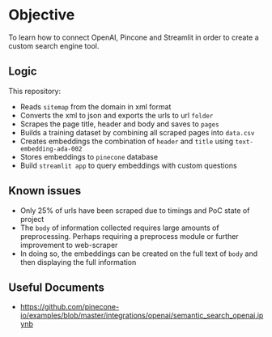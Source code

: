 # Objective
To learn how to connect OpenAI, Pincone and Streamlit in order to create a custom search engine tool.

## Logic

This repository:

- Reads `sitemap` from the domain in xml format
- Converts the xml to json and exports the urls to url `folder`
- Scrapes the page title, header and body and saves to `pages` 
- Builds a training dataset by combining all scraped pages into `data.csv`
- Creates embeddings the combination of `header` and `title` using `text-embedding-ada-002`
- Stores embeddings to `pinecone` database
- Build `streamlit app` to query embeddings with custom questions

## Known issues

- Only 25% of urls have been scraped due to timings and PoC state of project
- The `body` of information collected requires large amounts of preprocessing. Perhaps requiring a preprocess module or further improvement to web-scraper
- In doing so, the embeddings can be created on the full text of `body` and then displaying the full information

## Useful Documents

- https://github.com/pinecone-io/examples/blob/master/integrations/openai/semantic_search_openai.ipynb